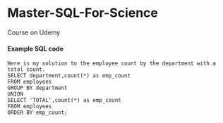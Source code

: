 # Master-SQL-For-Science
Course on Udemy

#### Example SQL code

```
Here is my solution to the employee count by the department with a total count.
SELECT department,count(*) as emp_count
FROM employees
GROUP BY department
UNION
SELECT 'TOTAL',count(*) as emp_count
FROM employees
ORDER BY emp_count;
```
